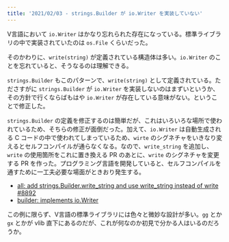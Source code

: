 ```yaml
---
title: '2021/02/03 - strings.Builder が io.Writer を実装していない'
---
```


V言語において `io.Writer` はかなり忘れられた存在になっている。標準ライブラリの中で実装されていたのは `os.File` くらいだった。

そのかわりに、`write(string)` が定義されている構造体は多い。`io.Writer` のことを忘れていると、そうなるのは理解できる。

`strings.Builder` もこのパターンで、`write(string)` として定義されている。たださすがに `strings.Builder` が `io.Writer` を実装しないのはまずいというか、その方針で行くならばもはや `io.Writer` が存在している意味がない。ということで修正した。

`strings.Builder` の定義を修正するのは簡単だが、これはいろいろな場所で使われているため、そちらの修正が面倒だった。加えて、`io.Writer` は自動生成される C コードの中で使われてしまっているため、`wirte` のシグネチャをいきなり変えるとセルフコンパイルが通らなくなる。なので、`write_string` を追加し、`write` の使用箇所をこれに置き換える PR のあとに、`write` のシグネチャを変更する PR を作った。プログラミング言語を開発していると、セルフコンパイルを通すために一工夫必要な場面がときおり発生する。

- [all: add strings.Builder.write_string and use write_string instead of write #8892](https://github.com/vlang/v/pull/8892)
- [builder: implements io.Writer](https://github.com/vlang/v/pull/8914)

この例に限らず、V言語の標準ライブラリには色々と微妙な設計が多い。`gg` とか `gx` とかが vlib 直下にあるのだが、これが何なのか初見で分かる人はいるのだろうか。
